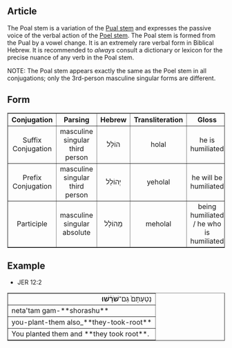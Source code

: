 ## Article
The Poal stem is a variation of the [Pual stem](https://git.door43.org/Door43/en-uhg/src/master/content/stem_pual/02.md) and expresses the passive voice of the verbal action of the [Poel stem](https://git.door43.org/Door43/en-uhg/src/master/content/stem_poel/02.md). The Poal stem is formed from the Pual by a vowel change. It is an extremely rare verbal form in Biblical Hebrew.  It is recommended to *always* consult a dictionary or lexicon for the precise nuance of any verb in the Poal stem.

NOTE: The Poal stem appears exactly the same as the Poel stem in all conjugations; only the 3rd-person masculine singular forms are different.

## Form

<table border="1" class="docutils">
<tr class="row-odd" align="center"><th>Conjugation</th><th>Parsing</th><th>Hebrew</th><th>Transliteration</th><th>Gloss</th>
</tr>
<tr class="row-even" align="center"><td>Suffix Conjugation</td><td>masculine singular third person</td><td>הוֹלַל</td><td>holal</td><td>he is humiliated</td>
</tr>
<tr class="row-odd" align="center"><td>Prefix Conjugation</td><td>masculine singular third person</td><td>יְהוֹלַל</td><td>yeholal</td><td>he will be humiliated</td>
</tr>
<tr class="row-even" align="center"><td>Participle</td><td>masculine singular absolute</td><td>מְהוֹלָל</td><td>meholal</td><td>being humiliated / he who is humiliated</td>
</tr>
</tbody>
</table>

## Example

* JER 12:2
<table border="1" class="docutils">
<colgroup>
<col width="100%" />
</colgroup>
<tbody valign="top">
<tr class="row-odd" align="right"><td>נְטַעְתָּם֙ גַּם־<b>שֹׁרָ֔שׁוּ</b></td>
</tr>
<tr class="row-even"><td>neta'tam gam-**shorashu**</td>
</tr>
<tr class="row-odd"><td>you-plant-them also_**they-took-root**</td>
</tr>
<tr class="row-even"><td>You planted them and **they took root**.</td>
</tr>
</tbody>
</table>
